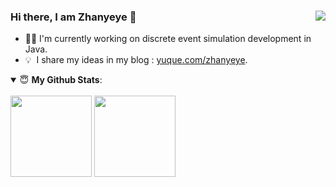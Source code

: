 ### Hi there, I am Zhanyeye 👋  <img align="right" src="https://visitor-badge.glitch.me/badge?page_id=zhanyeye" />

- 👨‍💻 I'm currently working on discrete event simulation development in Java.
- 💡 &nbsp;I share my ideas in my blog : [yuque.com/zhanyeye](https://www.yuque.com/zhanyeye).


<details open>
 <summary> 😇 <b>My Github Stats</b>: </summary>
 <br/>
 
  <img align="center" height="130px" src="https://github-readme-stats.vercel.app/api?username=zhanyeye&count_private=true&hide=issues&line_height=24" />
  <img align="center" height="130px" src="https://github-readme-stats.vercel.app/api/top-langs/?username=zhanyeye&layout=compact" />
 
</details>



<!--
<img align="right" width="420px" src="https://github-readme-stats.vercel.app/api?username=zhanyeye&show_icons=true&icon_color=805AD5&text_color=2edfa3&bg_color=ffffff&hide_title=true&title_color=20a0ff" alt="Zhanyeye's GitHub Stats">
-->




<!--
[![zhanyeye's github stats](https://github-readme-stats.vercel.app/api?username=zhanyeye)](https://github.com/zhanyeye)
**zhanyeye/zhanyeye** is a ✨ _special_ ✨ repository because its `README.md` (this file) appears on your GitHub profile.

Here are some ideas to get you started:

- 🔭 I’m currently working on ...
- 🌱 I’m currently learning ...
- 👯 I’m looking to collaborate on ...
- 🤔 I’m looking for help with ...
- 💬 Ask me about ...
- 📫 How to reach me: ...
- 😄 Pronouns: ...
- ⚡ Fun fact: ...
-->
